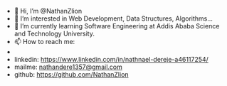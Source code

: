 - 👋 Hi, I’m @NathanZlion
- 👀 I’m interested in Web Development, Data Structures, Algorithms...
- 🌱 I’m currently learning Software Engineering at Addis Ababa Science and Technology University.
- 📫 How to reach me: 
- 
-   linkedin: https://www.linkedin.com/in/nathnael-dereje-a46117254/
-   mailme: nathandere1357@gmail.com
-   github: https://github.com/NathanZlion
